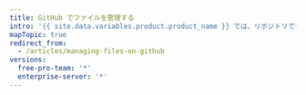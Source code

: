 ```yaml
---
title: GitHub でファイルを管理する
intro: '{{ site.data.variables.product.product_name }} では、リポジトリでファイルの作成、編集、移動、削除が可能です。'
mapTopic: true
redirect_from:
  - /articles/managing-files-on-github
versions:
  free-pro-team: '*'
  enterprise-server: '*'
---
```


